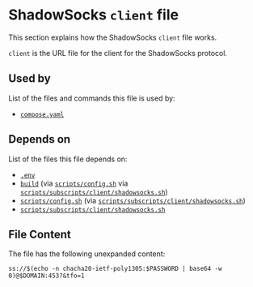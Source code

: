 # ShadowSocks `client` file

This section explains how the ShadowSocks `client` file works.

`client` is the URL file for the client for the ShadowSocks protocol.

## Used by

List of the files and commands this file is used by:

- [`compose.yaml`](../../compose-yaml)

## Depends on 

List of the files this file depends on:

- [`.env`](../../environment)
- [`build`](../../build) (via [`scripts/config.sh`](../../scripts/config-sh) via [`scripts/subscripts/client/shadowsocks.sh`](../../scripts/subscripts/client/shadowsocks-sh))
- [`scripts/config.sh`](../../scripts/config-sh) (via [`scripts/subscripts/client/shadowsocks.sh`](../../scripts/subscripts/client/shadowsocks-sh))
- [`scripts/subscripts/client/shadowsocks.sh`](../../scripts/subscripts/client/shadowsocks-sh)

## File Content

The file has the following unexpanded content:

```url
ss://$(echo -n chacha20-ietf-poly1305:$PASSWORD | base64 -w 0)@$DOMAIN:453?&tfo=1
```